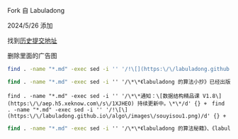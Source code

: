 Fork 自 Labuladong

2024/5/26 添加

找到[历史提交地址](https://github.com/labuladong/fucking-algorithm/commits/master/?since=2022-06-01&until=2022-08-31)

删除里面的广告图
```bash
find . -name "*.md" -exec sed -i '' '/!\[](https:\/\/labuladong.github.io\/pictures\/souyisou2.png)/d' {} +

```

```cmd
find . -name "*.md" -exec sed -i '' '/\*\*《labuladong 的算法小抄》已经出版，关注公众号查看详情；后台回复关键词「进群」可加入算法群；回复「PDF」可获取精华文章 PDF\*\*：/d' {} +

```

`find . -name "*.md" -exec sed -i '' '/\*\*通知：\[数据结构精品课 V1.8\](https:\/\/aep.h5.xeknow.com\/s\/1XJHEO) 持续更新中。\*\*/d' {} +
`
`find . -name "*.md" -exec sed -i '' '/!\[\](https:\/\/labuladong.github.io\/algo\/images\/souyisou1.png)/d' {} +
`
```cmd
find . -name "*.md" -exec sed -i '' '/\*\*《labuladong 的算法秘籍》、《labuladong 的刷题笔记》两本 PDF 和刷题插件 2.0 免费开放下载，详情见 \[labuladong 的刷题三件套正式发布\](https:\/\/mp.weixin.qq.com\/s\/yN4cHQRsFa5SWlacopHXYQ)\*\*~/d' {} +

```

